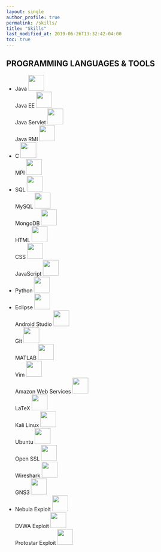 ```yaml
---
layout: single
author_profile: true
permalink: /skills/
title: "Skills"
last_modified_at: 2019-06-26T13:32:42-04:00
toc: true
---
```




<style>
span.a {
  font-style: normal;
}

span.b {
  font-style: italic;
}

span.c {
  font-style: normal;
}
span.r {
  color: red;
}
</style>

## PROGRAMMING LANGUAGES & TOOLS

<ul>
	<li>
		<span class="c">Java</span>
    		<img src="https://upload.wikimedia.org/wikipedia/it/2/2e/Java_Logo.svg" width="42" height="42">
    		<br>
		<span class="c">Java EE</span>
    		<img src="https://agoncal.files.wordpress.com/2014/05/java_ee_logo_vert_v2.png" width="42" height="42">
    		<br>
		<span class="c">Java Servlet</span>
    		<img src="http://10minbasics.com/wp-content/uploads/2016/03/servlets-logo.png" width="42" height="42">
    		<br>
		<span class="c">Java RMI</span>
    		<img src="https://encrypted-tbn0.gstatic.com/images?q=tbn:ANd9GcTiqkYXTt4visMRrrOatwjxXcLm7_h2QXKa8y93KdDhiwV3xbt-" width="42" height="42">
    		<br>
	</li>
	<li>
		<span class="c">C</span>
    		<img src="https://png.icons8.com/color/1600/c-programming" width="42" height="42">
    		<br>
		<span class="c">MPI</span>
    		<img src="https://6lli539m39y3hpkelqsm3c2fg-wpengine.netdna-ssl.com/wp-content/uploads/2017/05/MPIlogo2.gif" width="42" height="42">
    		<br>
	</li>
	<li>
		<span class="c">SQL</span>
    		<img src="https://banner2.kisspng.com/20180526/oqt/kisspng-microsoft-sql-server-mysql-database-logo-5b098c6ebad6d7.7316225815273524307653.jpg" width="42" height="42">
    		<br>
		<span class="c">MySQL</span>
    		<img src="https://seeklogo.net/wp-content/uploads/2017/05/mysql-logo.png" width="42" height="42">
    		<br>
		<span class="c">MongoDB</span>
    		<img src="https://webassets.mongodb.com/_com_assets/cms/mongodb-logo-rgb-j6w271g1xn.jpg" width="42" height="42">
    		<br>
		<span class="c">HTML</span>
    		<img src="https://logos-download.com/wp-content/uploads/2017/07/HTML5_badge.png" width="42" height="42">
    		<br>
		<span class="c">CSS</span>
    		<img src="http://www.associazioneincanto.it/wp-content/uploads/2016/03/css-logo.png" width="42" height="42">
    		<br>
		<span class="c">JavaScript</span>
    		<img src="https://seeklogo.com/images/J/javascript-logo-8892AEFCAC-seeklogo.com.png" width="42" height="42">
    		<br>
	</li>
	<li>
		<span class="c">Python</span>
    		<img src="https://www.python.org/static/community_logos/python-logo-generic.svg" width="42" height="42">
    		<br>
	</li>
	<li>
		<span class="c">Eclipse</span>
    		<img src="https://www.eclipse.org/artwork/images/v2/logo-800x188.png" width="42" height="42">
    		<br>
		<span class="c">Android Studio</span>
    		<img src="https://upload.wikimedia.org/wikipedia/commons/3/34/Android_Studio_icon.svg" width="42" height="42">
    		<br>
		<span class="c">Git</span>
    		<img src="https://git-scm.com/images/logos/downloads/Git-Icon-1788C.png" width="42" height="42">
    		<br>
		<span class="c">MATLAB</span>
    		<img src="https://upload.wikimedia.org/wikipedia/commons/thumb/2/21/Matlab_Logo.png/667px-Matlab_Logo.png" width="42" height="42">
    		<br>
		<span class="c">Vim</span>
    		<img src="https://upload.wikimedia.org/wikipedia/commons/9/9f/Vimlogo.svg" width="42" height="42">
    		<br>
		<span class="c">Amazon Web Services</span>
    		<img src="https://upload.wikimedia.org/wikipedia/commons/9/93/Amazon_Web_Services_Logo.svg" width="42" height="42">
    		<br>
		<span class="c">LaTeX</span>
    		<img src="https://i.stack.imgur.com/zHFFO.png" width="42" height="42">
    		<br>
		<span class="c">Kali Linux</span>
    		<img src="https://ih1.redbubble.net/image.330661891.3438/flat,550x550,075,f.jpg" width="42" height="42">
    		<br>
		<span class="c">Ubuntu</span>
    		<img src="https://upload.wikimedia.org/wikipedia/commons/9/94/Ubuntu_logoib.svg" width="42" height="42">
    		<br>
		<span class="c">Open SSL</span>
    		<img src="https://developer.akamai.com/sites/default/files/styles/blog_featured_image/public/2018-08/open%20ssl_0.png?itok=TSQaWD03" width="42" height="42">
    		<br>
		<span class="c">Wireshark</span>
    		<img src="http://static.movingpackets.net/2014/10/wireshark-logo.png" width="42" height="42">
    		<br>
		<span class="c">GNS3</span>
    		<img src="https://www.gns3.com/assets/images/logo-colour.png" width="42" height="42">
    		<br>
	</li>
	<li>
		<span class="c">Nebula Exploit</span>
    		<img src="http://digibond.wpengine.netdna-cdn.com/wp-content/uploads/2015/01/ffc-capture-the-flag-400x400.png" width="42" height="42">
		<br>
		<span class="c">DVWA Exploit</span>
    		<img src="https://www.cyberpunk.rs/wp-content/uploads/2019/03/dvwa_bg.jpg" width="42" height="42">
		<br>
		<span class="c">Protostar Exploit</span>
    		<img src="https://old.liveoverflow.com/media/img/blog/stack0.png" width="42" height="42">
		<br>
	</li>
</ul>
